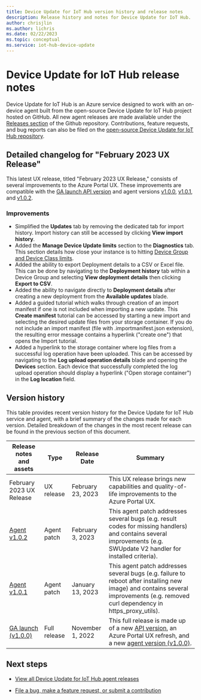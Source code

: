 ```yaml
---
title: Device Update for IoT Hub version history and release notes
description: Release history and notes for Device Update for IoT Hub.
author: chrisjlin
ms.author: lichris
ms.date: 02/22/2023
ms.topic: conceptual
ms.service: iot-hub-device-update
---
```


# Device Update for IoT Hub release notes

Device Update for IoT Hub is an Azure service designed to work with an on-device agent built from the open-source Device Update for IoT Hub project hosted on GitHub. All new agent releases are made available under the [Releases section](https://github.com/Azure/iot-hub-device-update/releases) of the Github repository. Contributions, feature requests, and bug reports can also be filed on the [open-source Device Update for IoT Hub repository](https://github.com/Azure/iot-hub-device-update).

## Detailed changelog for "February 2023 UX Release"

This latest UX release, titled "February 2023 UX Release," consists of several improvements to the Azure Portal UX. These improvements are compatible with the [GA launch API version](https://learn.microsoft.com/en-us/rest/api/deviceupdate/2022-10-01/device-update) and agent versions [v1.0.0](https://github.com/Azure/iot-hub-device-update/releases/tag/1.0.0), [v1.0.1](https://github.com/Azure/iot-hub-device-update/releases/tag/1.0.1), and [v1.0.2](https://github.com/Azure/iot-hub-device-update/releases/tag/1.0.2).

### Improvements

* Simplified the **Updates** tab by removing the dedicated tab for import history. Import history can still be accessed by clicking **View import history**.
* Added the **Manage Device Update limits** section to the **Diagnostics** tab. This section details how close your instance is to hitting [Device Group and Device Class limits](https://learn.microsoft.com/en-us/azure/iot-hub-device-update/device-update-limits).
* Added the ability to export Deployment details to a CSV or Excel file. This can be done by navigating to the **Deployment history** tab within a Device Group and selecting **View deployment details** then clicking **Export to CSV**.
* Added the ability to navigate directly to **Deployment details** after creating a new deployment from the **Available updates** blade.
* Added a guided tutorial which walks through creation of an import manifest if one is not included when importing a new update. This **Create manifest** tutorial can be accessed by starting a new import and selecting the desired update files from your storage container. If you do not include an import manifest (file with .importmanifest.json extension), the resulting error message contains a hyperlink ("create one") that opens the Import tutorial.
* Added a hyperlink to the storage container where log files from a successful log operation have been uploaded. This can be accessed by navigating to the **Log upload operation details** blade and opening the **Devices** section. Each device that successfully completed the log upload operation should display a hyperlink ("Open storage container") in the **Log location** field.

## Version history

This table provides recent version history for the Device Update for IoT Hub service and agent, with a brief summary of the changes made for each version. Detailed breakdown of the changes in the most recent release can be found in the previous section of this document.

| Release notes and assets | Type | Release Date | Summary |
| ------------------------ | ---- | ------------ | ---------- |
| February 2023 UX Release | UX release | February 23, 2023 | This UX release brings new capabilities and quality-of-life improvements to the Azure Portal UX.  |
| [Agent v1.0.2](https://github.com/Azure/iot-hub-device-update/releases/tag/1.0.2) | Agent patch | February 3, 2023 | This agent patch addresses several bugs (e.g. result codes for missing handlers) and contains several improvements (e.g. SWUpdate V2 handler for installed criteria).  |
| [Agent v1.0.1](https://github.com/Azure/iot-hub-device-update/releases/tag/1.0.1) | Agent patch | January 13, 2023 | This agent patch addresses several bugs (e.g. failure to reboot after installing new image) and contains several improvements (e.g. removed curl dependency in https_proxy_utils). |
| [GA launch (v1.0.0)](https://github.com/Azure/iot-hub-device-update/releases/tag/1.0.0) | Full release | November 1, 2022 | This full release is made up of a new [API version](https://learn.microsoft.com/en-us/rest/api/deviceupdate/2022-10-01/device-update), an Azure Portal UX refresh, and a new [agent version (v1.0.0)](https://github.com/Azure/iot-hub-device-update/releases/tag/1.0.0).|

## Next steps

* [View all Device Update for IoT Hub agent releases](https://github.com/Azure/iot-hub-device-update/releases)

* [File a bug, make a feature request, or submit a contribution](https://github.com/Azure/iot-hub-device-update/issues)